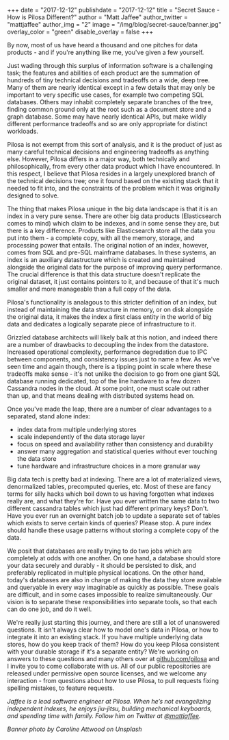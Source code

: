 +++
date = "2017-12-12"
publishdate = "2017-12-12"
title = "Secret Sauce - How is Pilosa Different?"
author = "Matt Jaffee"
author_twitter = "mattjaffee"
author_img = "2"
image = "/img/blog/secret-sauce/banner.jpg"
overlay_color = "green"
disable_overlay = false
+++

By now, most of us have heard a thousand and one pitches for data products - and
if you're anything like me, you've given a few yourself. 

<!--more--> 

Just wading through this surplus of information software is a challenging task;
the features and abilities of each product are the summation of hundreds of tiny
technical decisions and tradeoffs on a wide, deep tree. Many of them are nearly
identical except in a few details that may only be important to very specific
use cases, for example two competing SQL databases. Others may inhabit
completely separate branches of the tree, finding common ground only at the root
such as a document store and a graph database. Some may have nearly identical
APIs, but make wildly different performance tradeoffs and so are only
appropriate for distinct workloads.

Pilosa is not exempt from this sort of analysis, and it is the product of just
as many careful technical decisions and engineering tradeoffs as anything else.
However, Pilosa differs in a major way, both technically and philosophically,
from every other data product which I have encountered. In this respect, I
believe that Pilosa resides in a largely unexplored branch of the technical
decisions tree; one it found based on the existing stack that it needed to fit
into, and the constraints of the problem which it was originally designed to
solve.

The thing that makes Pilosa unique in the big data landscape is that it is an
index in a very pure sense. There are other big data products (Elasticsearch
comes to mind) which claim to be indexes, and in some sense they are, but there
is a key difference. Products like Elasticsearch store all the data you put into
them - a complete copy, with all the memory, storage, and processing power that
entails. The original notion of an index, however, comes from SQL and pre-SQL
mainframe databases. In these systems, an index is an auxiliary datastructure
which is created and maintained alongside the original data for the purpose of
improving query performance. The crucial difference is that this data structure
doesn't replicate the original dataset, it just contains pointers to it, and
because of that it's much smaller and more manageable than a full copy of the
data.

Pilosa's functionality is analagous to this stricter definition of an index, but
instead of maintaining the data structure in memory, or on disk alongside the
original data, it makes the index a first class entity in the world of big data
and dedicates a logically separate piece of infrastructure to it.

Grizzled database architects will likely balk at this notion, and indeed there
are a number of drawbacks to decoupling the index from the datastore. Increased
operational complexity, performance degredation due to IPC between components,
and consistency issues just to name a few. As we've seen time and again though,
there is a tipping point in scale where these tradeoffs make sense - it's not
unlike the decision to go from one giant SQL database running dedicated, top of
the line hardware to a few dozen Cassandra nodes in the cloud. At some point,
one must scale out rather than up, and that means dealing with distributed
systems head on.

Once you've made the leap, there are a number of clear advantages to a separated,
stand alone index:

- index data from multiple underlying stores
- scale independently of the data storage layer
- focus on speed and availability rather than consistency and durability
- answer many aggregation and statistical queries without ever touching the data store
- tune hardware and infrastructure choices in a more granular way

Big data tech is pretty bad at indexing. There are a lot of materialized views,
denormalized tables, precomputed queries, etc. Most of these are fancy terms for
silly hacks which boil down to us having forgotten what indexes really are, and
what they're for. Have you ever written the same data to two different cassandra
tables which just had different primary keys? Don't. Have you ever run an
overnight batch job to update a separate set of tables which exists to serve
certain kinds of queries? Please stop. A pure index should handle these usage
patterns without storing a complete copy of the data.

We posit that databases are really trying to do two jobs which are completely at
odds with one another. On one hand, a database should store your data securely
and durably - it should be persisted to disk, and preferably replicated in
multiple physical locations. On the other hand, today's databases are also in
charge of making the data they store available and queryable in every way
imaginable as quickly as possible. These goals are difficult, and in some cases
impossible to realize simultaneously. Our vision is to separate these
responsibilities into separate tools, so that each can do one job, and do it
well.

We're really just starting this journey, and there are still a lot of unanswered
questions. It isn't always clear how to model one's data in Pilosa, or how to
integrate it into an existing stack. If you have multiple underlying data
stores, how do you keep track of them? How do you keep Pilosa consistent with
your durable storage if it's a separate entity? We're working on answers to
these questions and many others over at
[github.com/pilosa](https://github.com/pilosa) and I invite you to come
collaborate with us. All of our public repositories are released under
permissive open source licenses, and we welcome any interaction - from questions
about how to use Pilosa, to pull requests fixing spelling mistakes, to feature
requests.

_Jaffee is a lead software engineer at Pilosa. When he’s not evangelizing independent indexes, he enjoys jiu-jitsu, building mechanical keyboards, and spending time with family. Follow him on Twitter at [@mattjaffee](https://twitter.com/mattjaffee?lang=en)._

_Banner photo by Caroline Attwood on Unsplash_

